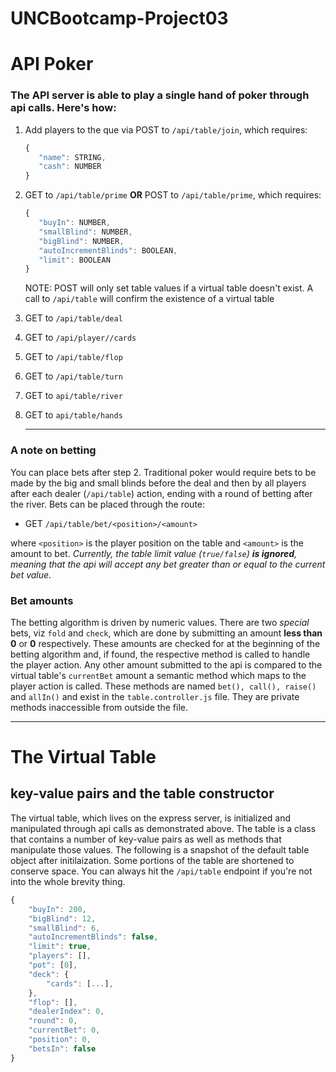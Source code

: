 # UNCBootcamp-Project03

# API Poker

### The API server is able to play a single hand of poker through api calls. Here's how:

1. Add players to the que via POST to `/api/table/join`, which requires:

   ```js
   {
      "name": STRING,
      "cash": NUMBER
   }
   ```

2. GET to `/api/table/prime` **OR** POST to `/api/table/prime`, which requires:

   ```js
   {
      "buyIn": NUMBER,
      "smallBlind": NUMBER,
      "bigBlind": NUMBER,
      "autoIncrementBlinds": BOOLEAN,
      "limit": BOOLEAN
   }
   ```

   NOTE: POST will only set table values if a virtual table doesn't exist. A call to `/api/table` will confirm the existence of a virtual table

3. GET to `/api/table/deal`

4. GET to `/api/player/`<position>`/cards`

5. GET to `/api/table/flop`

6. GET to `/api/table/turn`

7. GET to `api/table/river`

8. GET to `api/table/hands`
   <hr/>

### A note on betting

You can place bets after step 2. Traditional poker would require bets to be made by the big and small blinds before the deal and then by all players after each dealer (`/api/table`) action, ending with a round of betting after the river. Bets can be placed through the route:

- GET `/api/table/bet/<position>/<amount>`

where `<position>` is the player position on the table and `<amount>` is the amount to bet. _Currently, the table limit value (`true/false`) **is ignored**, meaning that the api will accept any bet greater than or equal to the current bet value_.

### Bet amounts

The betting algorithm is driven by numeric values. There are two _special_ bets, viz `fold` and `check`, which are done by submitting an amount **less than 0** or **0** respectively. These amounts are checked for at the beginning of the betting algorithm and, if found, the respective method is called to handle the player action.
Any other amount submitted to the api is compared to the virtual table's `currentBet` amount a semantic method which maps to the player action is called. These methods are named `bet(), call(), raise()` and `allIn()` and exist in the `table.controller.js` file. They are private methods inaccessible from outside the file.

<hr/>

# The Virtual Table

## key-value pairs and the table constructor

The virtual table, which lives on the express server, is initialized and manipulated through api calls as demonstrated above. The table is a class that contains a number of key-value pairs as well as methods that manipulate those values. The following is a snapshot of the default table object after initilaization. Some portions of the table are shortened to conserve space. You can always hit the `/api/table` endpoint if you're not into the whole brevity thing.

```js
{
    "buyIn": 200,
    "bigBlind": 12,
    "smallBlind": 6,
    "autoIncrementBlinds": false,
    "limit": true,
    "players": [],
    "pot": [0],
    "deck": {
        "cards": [...],
    },
    "flop": [],
    "dealerIndex": 0,
    "round": 0,
    "currentBet": 0,
    "position": 0,
    "betsIn": false
}
```
